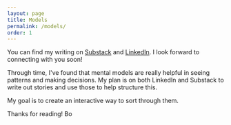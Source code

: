 ```yaml
---
layout: page
title: Models
permalink: /models/
order: 1
---
```


You can find my writing on [Substack](https://borhyne.substack.com/) and [LinkedIn](https://www.linkedin.com/in/borhyne/). I look forward to connecting with you soon!

Through time, I've found that mental models are really helpful in seeing patterns and making decisions. My plan is on both LinkedIn and Substack to write out stories and use those to help structure this.

My goal is to create an interactive way to sort through them.

Thanks for reading!
Bo
